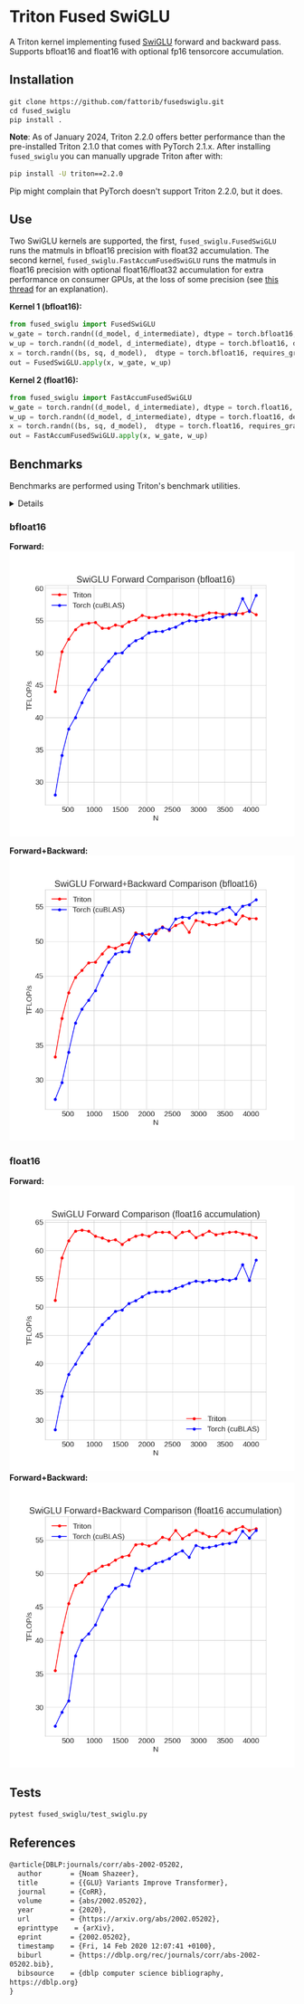 # Triton Fused SwiGLU

A Triton kernel implementing fused [SwiGLU](https://arxiv.org/pdf/2002.05202.pdf) forward and backward pass. Supports bfloat16 and float16 with optional fp16 tensorcore accumulation. 

## Installation

```
git clone https://github.com/fattorib/fusedswiglu.git
cd fused_swiglu
pip install .
```

**Note**: As of January 2024, Triton 2.2.0 offers better performance than the pre-installed Triton 2.1.0 that comes with PyTorch 2.1.x. After installing ```fused_swiglu``` you can manually upgrade Triton after with:
```bash 
pip install -U triton==2.2.0
```
Pip might complain that PyTorch doesn't support Triton 2.2.0, but it does. 


## Use
Two SwiGLU kernels are supported, the first, ```fused_swiglu.FusedSwiGLU``` runs the matmuls in bfloat16 precision with float32 accumulation. The second kernel, ```fused_swiglu.FastAccumFusedSwiGLU``` runs the matmuls in float16 precision with optional float16/float32 accumulation for extra performance on consumer GPUs, at the loss of some precision (see [this thread](https://twitter.com/main_horse/status/1742013125090795531) for an explanation).

**Kernel 1 (bfloat16):**
```python
from fused_swiglu import FusedSwiGLU
w_gate = torch.randn((d_model, d_intermediate), dtype = torch.bfloat16, device = 'cuda:0')
w_up = torch.randn((d_model, d_intermediate), dtype = torch.bfloat16, device = 'cuda:0')
x = torch.randn((bs, sq, d_model),  dtype = torch.bfloat16, requires_grad=True)
out = FusedSwiGLU.apply(x, w_gate, w_up)
```

**Kernel 2 (float16):**
```python
from fused_swiglu import FastAccumFusedSwiGLU
w_gate = torch.randn((d_model, d_intermediate), dtype = torch.float16, device = 'cuda:0')
w_up = torch.randn((d_model, d_intermediate), dtype = torch.float16, device = 'cuda:0')
x = torch.randn((bs, sq, d_model),  dtype = torch.float16, requires_grad=True)
out = FastAccumFusedSwiGLU.apply(x, w_gate, w_up)
```

## Benchmarks

Benchmarks are performed using Triton's benchmark utilities. 
<details>
<summary>Details</summary>
<br>
RTX 4070, Batch size = 4, Sequence length = 2048, `d_intermediate = 3 * d_model`
</details>

### bfloat16

**Forward:**
![](imgs/bf16_fwd.png)

**Forward+Backward:**
![](imgs/bf16_fwd_bwd.png)

### float16

**Forward:**
![](imgs/fp16_fwd.png)
**Forward+Backward:**
![](imgs/fp16_fwd_bwd.png)
## Tests
```bash
pytest fused_swiglu/test_swiglu.py
```

## References

```
@article{DBLP:journals/corr/abs-2002-05202,
  author       = {Noam Shazeer},
  title        = {{GLU} Variants Improve Transformer},
  journal      = {CoRR},
  volume       = {abs/2002.05202},
  year         = {2020},
  url          = {https://arxiv.org/abs/2002.05202},
  eprinttype    = {arXiv},
  eprint       = {2002.05202},
  timestamp    = {Fri, 14 Feb 2020 12:07:41 +0100},
  biburl       = {https://dblp.org/rec/journals/corr/abs-2002-05202.bib},
  bibsource    = {dblp computer science bibliography, https://dblp.org}
}
```